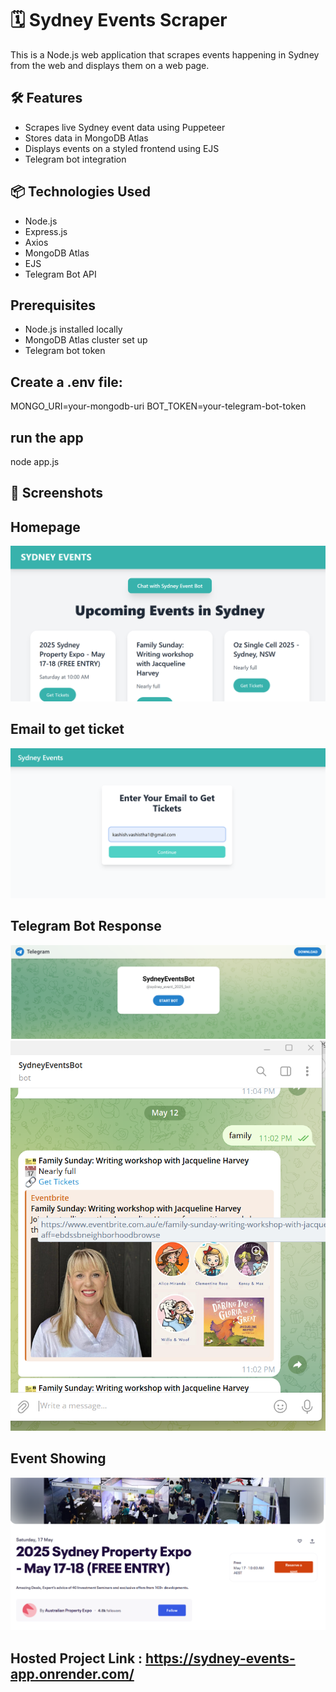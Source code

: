 # 🗓️ Sydney Events Scraper

This is a Node.js web application that scrapes events happening in Sydney from the web and displays them on a web page.

## 🛠️ Features

- Scrapes live Sydney event data using Puppeteer
- Stores data in MongoDB Atlas
- Displays events on a styled frontend using EJS
- Telegram bot integration

## 📦 Technologies Used

- Node.js
- Express.js
- Axios
- MongoDB Atlas
- EJS
- Telegram Bot API

## Prerequisites

- Node.js installed locally
- MongoDB Atlas cluster set up
- Telegram bot token

## Create a .env file:
MONGO_URI=your-mongodb-uri
BOT_TOKEN=your-telegram-bot-token

## run the app
node app.js

## 📸 Screenshots

##  Homepage
![Homepage](assets/Screenshot_2025-05-13_003928.png)

##  Email to get ticket
![ Email to get ticket](assets/Screenshot_2025-05-13_005655.png)

## Telegram Bot Response
![Telegram Bot](assets/Screenshot_2025-05-13_003958.png)
![Telegram Bot](assets/Screenshot_2025-05-13_004052.png)

##  Event Showing
![Event Showing](assets/Screenshot_2025-05-13_005723.png)

## Hosted Project Link : https://sydney-events-app.onrender.com/ 


